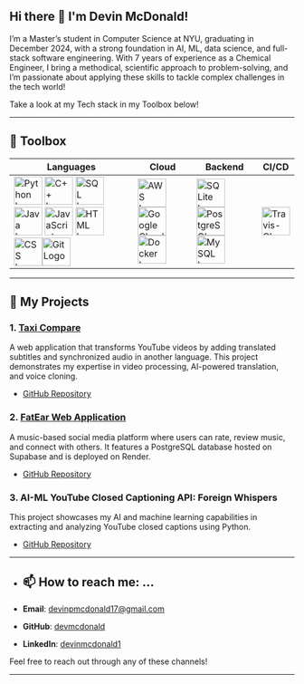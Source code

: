  ## Hi there 👋 I'm Devin McDonald!

I’m a Master’s student in Computer Science at NYU, graduating in December 2024, with a strong foundation in AI, ML, data science, and full-stack software engineering. With 7 years of experience as a Chemical Engineer, I bring a methodical, scientific approach to problem-solving, and I’m passionate about applying these skills to tackle complex challenges in the tech world!

Take a look at my Tech stack in my Toolbox below!

---

## 🧰 Toolbox
| Languages | Cloud | Backend | CI/CD |
|--------|-----|------|------------|
<img src="https://cdn.worldvectorlogo.com/logos/python-4.svg" alt="Python Logo" width="50" height="50" /> <img src="https://cdn.worldvectorlogo.com/logos/c.svg" alt="C++ Logo" width="50" height="50" /> <img src="https://upload.wikimedia.org/wikipedia/commons/d/d7/Sql_data_base_with_logo.svg" alt="SQL Logo" width="50" height="50" /><img src="https://cdn.worldvectorlogo.com/logos/java-4.svg" alt="Java Logo" width="50" height="50" /> <img src="https://cdn.worldvectorlogo.com/logos/logo-javascript.svg" alt="JavaScript Logo" width="50" height="50" /> <img src="https://cdn.worldvectorlogo.com/logos/html-1.svg" alt="HTML Logo" width="50" height="50" /> <img src="https://cdn.worldvectorlogo.com/logos/css-3.svg" alt="CSS Logo" width="50" height="50" /><img src="https://cdn.worldvectorlogo.com/logos/git.svg" alt="Git Logo" width="50" height="50" />|<img src="https://cdn.worldvectorlogo.com/logos/aws-2.svg" alt="AWS Logo" width="50" height="50" />  <img src="https://cdn.worldvectorlogo.com/logos/google-cloud-1.svg" alt="Google Cloud Logo" width="50" height="50" />  <img src="https://cdn.worldvectorlogo.com/logos/docker-4.svg" alt="Docker Logo" width="50" height="50" />|<img src="https://cdn.worldvectorlogo.com/logos/sqlite.svg" alt="SQLite Logo" width="50" height="50" />  <img src="https://cdn.worldvectorlogo.com/logos/postgresql.svg" alt="PostgreSQL Logo" width="50" height="50" />  <img src="https://cdn.worldvectorlogo.com/logos/mysql-3.svg" alt="MySQL Logo" width="50" height="50" /> | <img src="https://cdn.worldvectorlogo.com/logos/travis-ci.svg" alt="Travis-CI Logo" width="50" height="50" />

---

## 🔭 My Projects
### 1. [Taxi Compare](http://taxicompare.us-east-1.elasticbeanstalk.com/)
A web application that transforms YouTube videos by adding translated subtitles and synchronized audio in another language. This project demonstrates my expertise in video processing, AI-powered translation, and voice cloning.

- [GitHub Repository](https://github.com/devmcdonald/Software-Engineering)

### 2. [FatEar Web Application](https://fatear-web-application.onrender.com)
A music-based social media platform where users can rate, review music, and connect with others. It features a PostgreSQL database hosted on Supabase and is deployed on Render.

- [GitHub Repository](https://github.com/devmcdonald/fatear-web-application)

### 3. AI-ML YouTube Closed Captioning API: Foreign Whispers
This project showcases my AI and machine learning capabilities in extracting and analyzing YouTube closed captions using Python.

- [GitHub Repository](https://github.com/devmcdonald/AI-ML-YouTube-Closed-Captioning-API)



---
- ## 📫 How to reach me: ...

- **Email**: [devinpmcdonald17@gmail.com](mailto:devinpmcdonald17@gmail.com)
- **GitHub**: [devmcdonald](https://github.com/devmcdonald)
- **LinkedIn**: [devinmcdonald1](https://www.linkedin.com/in/devinmcdonald1/)

Feel free to reach out through any of these channels!

---


<!--
**devmcdonald/devmcdonald** is a ✨ _special_ ✨ repository because its `README.md` (this file) appears on your GitHub profile.

Here are some ideas to get you started:

- 🔭 I’m currently working on ...
- 🌱 I’m currently learning ...
- 👯 I’m looking to collaborate on ...
- 🤔 I’m looking for help with ...
- 💬 Ask me about ...
- 📫 How to reach me: ...
- 😄 Pronouns: ...
- ⚡ Fun fact: ...
-->
